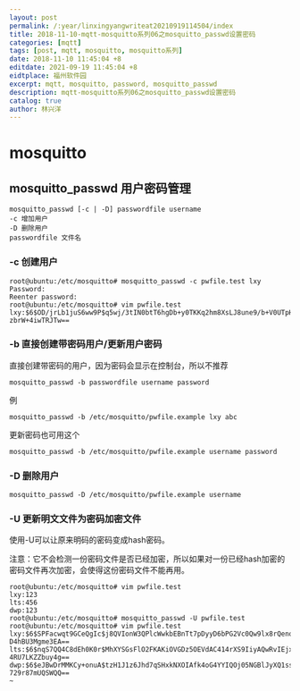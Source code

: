 ```yaml
---
layout: post
permalink: /:year/linxingyangwriteat20210919114504/index
title: 2018-11-10-mqtt-mosquitto系列06之mosquitto_passwd设置密码
categories: [mqtt]
tags: [post, mqtt, mosquitto, mosquitto系列]
date: 2018-11-10 11:45:04 +8
editdate: 2021-09-19 11:45:04 +8
eidtplace: 福州软件园
excerpt: mqtt, mosquitto, password, mosquitto_passwd
description: mqtt-mosquitto系列06之mosquitto_passwd设置密码
catalog: true
author: 林兴洋
---
```



# mosquitto

## mosquitto_passwd 用户密码管理

```
mosquitto_passwd [-c | -D] passwordfile username
-c 增加用户
-D 删除用户
passwordfile 文件名
```

### -c 创建用户

```
root@ubuntu:/etc/mosquitto# mosquitto_passwd -c pwfile.test lxy
Password: 
Reenter password: 
root@ubuntu:/etc/mosquitto# vim pwfile.test         
lxy:$6$OD/jrLb1juS6ww9P$q5wj/3tIN0btT6hgDb+y0TKKq2hm8XsLJ8une9/b+V0UTpHzUZj09lHnXfa1Te+xG5kT2n0Ml
zbrW+4iwTRJTw==
```

###  -b  直接创建带密码用户/更新用户密码

直接创建带密码的用户，因为密码会显示在控制台，所以不推荐

```
mosquitto_passwd -b passwordfile username password 
```
例
```
mosquitto_passwd -b /etc/mosquitto/pwfile.example lxy abc
```

更新密码也可用这个
```
mosquitto_passwd -b /etc/mosquitto/pwfile.example username password 
```


### -D 删除用户

```
mosquitto_passwd -D /etc/mosquitto/pwfile.example username
```

### -U 更新明文文件为密码加密文件

使用-U可以让原来明码的密码变成hash密码。

注意：它不会检测一份密码文件是否已经加密，所以如果对一份已经hash加密的密码文件再次加密，会使得这份密码文件不能再用。

```
root@ubuntu:/etc/mosquitto# vim pwfile.test 
lxy:123
lts:456
dwp:123
root@ubuntu:/etc/mosquitto# mosquitto_passwd -U pwfile.test 
root@ubuntu:/etc/mosquitto# vim pwfile.test 
lxy:$6$SPFacwqt9GCeQgIc$j8QVIonW3QPlcWwkbEBnTt7pDyyD6bPG2Vc0Qw9lx8rQenou0wrqQ+o9EiEZhZx3OhEuyaWzq
D4hBU3Mgme3EA==
lts:$6$nqS7QQ4C8dEh0K0r$MhXYSGsFlO2FKAKiOVGDz5OEVdAC414rXS9IiyAQwRvIEjxmwJbiw5AbhjSpnD2lJK2S9ETJ6
4RU7LKZZbuy4g==
dwp:$6$eJBwDrMMKCy+onuA$tzH1J1z6Jhd7qSHxkNXOIAfk4oG4YYIQOj05NGBlJyXQ1ssE+feidK0auDvgxm8OJvIBg6rA3
729r87mUQSWQQ==
~               
```


